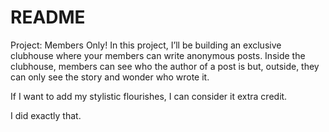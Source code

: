 # README

Project: Members Only!
In this project, I’ll be building an exclusive clubhouse where your members can write anonymous posts. Inside the clubhouse, members can see who the author of a post is but, outside, they can only see the story and wonder who wrote it.

If I want to add my stylistic flourishes, I can consider it extra credit.

I did exactly that.
